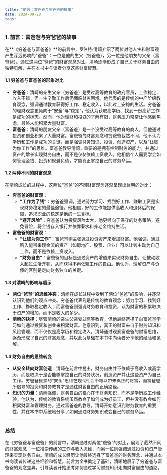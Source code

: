 ```yaml
---
title: "前言：富爸爸与穷爸爸的故事"
date: 2024-09-28
tags:
---
```


### 1. **前言：富爸爸与穷爸爸的故事**

在**《穷爸爸与富爸爸》**的前言中，罗伯特·清崎介绍了两位对他人生和财富观产生深远影响的“爸爸”：一位是他的生父（穷爸爸），另一位是他朋友的父亲（富爸爸）。通过这两位“爸爸”的财富观念对比，清崎逐渐形成了自己关于财务自由的独特见解，并在本书中与读者分享这些财富智慧。

#### 1.1 **穷爸爸与富爸爸的形象对比**

- **穷爸爸**：清崎的亲生父亲（穷爸爸）是受过高等教育的政府官员，工作稳定、收入不错，但一生辛勤工作后仍面临财务困境。他代表的是传统的中产阶级教育观念，强调通过教育获得好工作、稳定收入，以此过上安稳的生活。穷爸爸的理财观念更倾向于“安全”与“稳定”，他认为获取高学历、找到一份高薪工作是成功的标志。然而，他对理财和投资的了解有限，财务压力常常让他感到焦虑，最终未能积累大量财富。
- **富爸爸**：清崎的朋友父亲（富爸爸）是一个没受过高等教育的商人，但他通过投资和创业积累了大量财富。富爸爸的财富观念和穷爸爸截然不同，他不认为学历和工作是成功的关键，而是强调财务知识、投资、创造资产，以及“让钱为你工作”的思维。富爸爸教导清崎，重要的是拥有控制财务的能力，并通过资产的增长实现财务自由，而不是仅仅依赖工资收入。他相信个人需要学会如何管理金钱、投资和规避负债，才能真正掌控自己的财务命运。

#### 1.2 **两种不同的财富观念**

在清崎成长的过程中，这两位“爸爸”的不同财富观念逐渐呈现出鲜明的对比：

- **穷爸爸的财富观**：
  - **“工作为了钱”**：穷爸爸强调，通过努力学习、找到好工作、赚取工资是实现财务稳定的最佳途径。他相信，好的工作能提供高收入和退休后的保障，追求职业的稳定是他的一生目标。
  - **“避开风险”**：穷爸爸认为投资风险太大，他更倾向于保守的财务策略，避免冒险，将金钱存入银行并依靠薪水和养老金维持生活。
- **富爸爸的财富观**：
  - **“让钱为你工作”**：富爸爸则主张通过投资资产来增加财富。他强调，通过购入能带来现金流的资产（如房地产、股票、企业）可以让钱主动为自己工作，而不是依赖工资收入。
  - **“财务自由”**：富爸爸的目标是通过资产的增值来实现财务自由，让被动收入超过生活开销，从而获得不再依赖工作的自由。他认为，理解资产与负债的区别是走向财务独立的关键。

#### 1.3 **对清崎的影响与启示**

- **两位“爸爸”的思维冲突**：清崎在成长过程中受到了两位“爸爸”的影响，并逐渐认识到他们的观点冲突。穷爸爸代表的是传统的教育观念：努力学习、找到好工作、挣取稳定收入；而富爸爸则强调财务教育和投资，认为财富的积累取决于资产的增加，而不是收入的多少。
- **清崎的抉择**：尽管清崎的亲生父亲受过高等教育，但他最终选择了向富爸爸学习如何通过投资和创业来积累财富。他意识到，真正的财富来自于财务知识和风险管理，而不仅仅是高学历和稳定收入。清崎通过观察富爸爸的财富思维，逐渐形成了自己的财富观念，并以此为基础在本书中向读者分享他的经验和见解。

#### 1.4 **财务自由的思维转变**

- **从安全转向财富创造**：清崎在前言中提出，财务自由并不依赖于高收入或高学历，而是取决于是否能够掌控自己的财务状况，创造资产并让这些资产为自己工作。穷爸爸推崇的“安全”思维在现代社会中难以带来真正的财富，而富爸爸所倡导的投资和财务教育才是通往财富自由的正确路径。
- **知识的力量**：清崎强调，财务自由的核心在于财务知识，而不是学历或工作经验。他认为，传统的教育系统虽然教会了如何成为好员工，但并没有教会如何积累财富和管理财务。通过富爸爸的教导，清崎开始意识到财务教育的重要性，并在本书中系统地分享了如何通过财务知识改变自己的财务命运。

------

### 总结

在《穷爸爸与富爸爸》的前言中，清崎通过对两位“爸爸”的对比，展现了截然不同的财富观念：一位推崇传统的工作与收入思维，而另一位则强调通过投资和资产管理来实现财务自由。清崎的成长经历让他最终选择了富爸爸的财务理念，并通过本书向读者传递这些经验和智慧。前言为全书奠定了基础，清晰地展示了穷爸爸与富爸爸的观念差异，引导读者开始思考如何通过学习财务知识走向财富自由的道路。